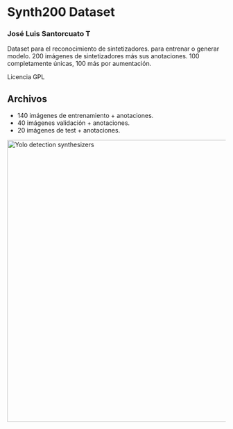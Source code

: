 # Synth200 Dataset
### José Luis Santorcuato T


Dataset para el reconocimiento de sintetizadores. para entrenar o generar modelo.
200 imágenes de sintetizadores más sus anotaciones.
100 completamente únicas, 100 más por aumentación.

Licencia GPL




## Archivos


- 140 imágenes de entrenamiento + anotaciones.
- 40 imágenes validación + anotaciones.
- 20 imágenes de test + anotaciones.

<a href="https://drive.google.com/uc?export=view&id=1qt1mc4N5VDRQsfPptsnpfKGRtgJyaZTG"><img src="https://drive.google.com/uc?export=view&id=1qt1mc4N5VDRQsfPptsnpfKGRtgJyaZTG" style="width: 650px; max-width: 100%; height: auto" title="Yolo detection synthesizers" />





